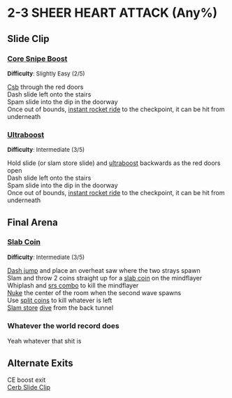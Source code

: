 # 2-3 SHEER HEART ATTACK (Any%)


## Slide Clip

### [Core Snipe Boost]()
<font size="2">
    <b>Difficulty</b>: Slightly Easy (2/5)
</font> <br/> 

[Csb](/speedrun-tech.md#csb-core-snipe-boosts) through the red doors <br/>
Dash slide left onto the stairs <br/>
Spam slide into the dip in the doorway <br/>
Once out of bounds, [instant rocket ride](/speedrun-tech.md#instant-rocket-ride) to the checkpoint, it can be hit from underneath <br/>

### [Ultraboost](https://youtu.be/HlkWbGlP140)
<font size="2">
    <b>Difficulty</b>: Intermediate (3/5)
</font> <br/> 

Hold slide (or slam store slide) and [ultraboost](/speedrun-tech.md#ub-ultraboost) backwards as the red doors open <br/>
Dash slide left onto the stairs <br/>
Spam slide into the dip in the doorway <br/>
Once out of bounds, [instant rocket ride](/speedrun-tech.md#instant-rocket-ride) to the checkpoint, it can be hit from underneath <br/>


## Final Arena

### [Slab Coin](https://youtu.be/0m0KVNSWgoE)
<font size="2">
    <b>Difficulty</b>: Intermediate (3/5)
</font> <br/> 

[Dash jump](/speedrun-tech.md#dash-jump) and place an overheat saw where the two strays spawn <br/>
Slam and throw 2 coins straight up for a [slab coin](/speedrun-tech.md#slab-coins) on the mindflayer <br/>
Whiplash and [srs combo](/speedrun-tech.md#srs-combo) to kill the mindflayer <br/>
[Nuke](/speedrun-tech.md#nukes) the center of the room when the second wave spawns <br/>
Use [split coins](/speedrun-tech.md#split-coins) to kill whatever is left <br/>
[Slam store](/speedrun-tech.md#slam-store) [dive](/speedrun-tech.md#dives) from the back tunnel <br/>

### Whatever the world record does
Yeah whatever that shit is <br/>


## Alternate Exits
CE boost exit <br/>
[Cerb Slide Clip](https://youtu.be/G8J0pXr85_0) 